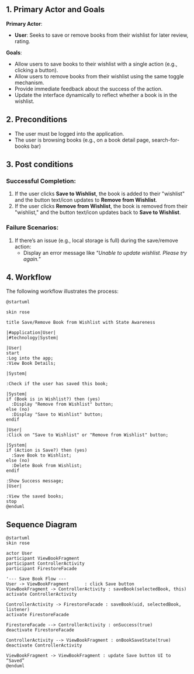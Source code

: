 ## 1. Primary Actor and Goals
**Primary Actor**:
- **User**: Seeks to save or remove books from their wishlist for later review, rating.

**Goals**:
- Allow users to save books to their wishlist with a single action (e.g., clicking a button).
- Allow users to remove books from their wishlist using the same toggle mechanism.
- Provide immediate feedback about the success of the action.
- Update the interface dynamically to reflect whether a book is in the wishlist.

## 2. Preconditions
- The user must be logged into the application.
- The user is browsing books (e.g., on a book detail page, search-for-books bar)

## 3. Post conditions
### **Successful Completion**:
1. If the user clicks **Save to Wishlist**, the book is added to their "wishlist" and the button text/icon updates to **Remove from Wishlist**.
2. If the user clicks **Remove from Wishlist**, the book is removed from their "wishlist," and the button text/icon updates back to **Save to Wishlist**.

### **Failure Scenarios**:
1. If there’s an issue (e.g., local storage is full) during the save/remove action:
    - Display an error message like _"Unable to update wishlist. Please try again."_

## 4. Workflow
The following workflow illustrates the process:
```plantuml
@startuml

skin rose

title Save/Remove Book from Wishlist with State Awareness

|#application|User|
|#technology|System|

|User|
start
:Log into the app;
:View Book Details;

|System|

:Check if the user has saved this book;

|System|
if (Book is in Wishlist?) then (yes)
  :Display "Remove from Wishlist" button;
else (no)
  :Display "Save to Wishlist" button;
endif

|User|
:Click on "Save to Wishlist" or "Remove from Wishlist" button;

|System|
if (Action is Save?) then (yes)
  :Save Book to Wishlist;
else (no)
  :Delete Book from Wishlist;
endif

:Show Success message; 
|User|

:View the saved books;
stop
@enduml
```

## Sequence Diagram 

````plantuml
@startuml
skin rose

actor User
participant ViewBookFragment
participant ControllerActivity
participant FirestoreFacade

'--- Save Book Flow ---
User -> ViewBookFragment      : click Save button
ViewBookFragment -> ControllerActivity : saveBook(selectedBook, this)
activate ControllerActivity

ControllerActivity -> FirestoreFacade : saveBook(uid, selectedBook, listener)
activate FirestoreFacade

FirestoreFacade --> ControllerActivity : onSuccess(true)
deactivate FirestoreFacade

ControllerActivity --> ViewBookFragment : onBookSaveState(true)
deactivate ControllerActivity

ViewBookFragment -> ViewBookFragment : update Save button UI to “Saved”
@enduml
````





